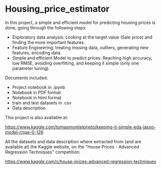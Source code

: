# Housing_price_estimator
In this project, a simple and efficient model for predicting housing prices is done, going through the following steps:
- Exploratory data analysis: Looking at the target value (Sale price) and finding the more important features.
- Feature Engineering: treating missing data, outliers, generating new features, encoding data.
- Simple and efficient Model to predict prices: Reaching high accuracy, low RMSE, avoiding overfitting, and keeping it simple (only one parameter tuning).

Documents included:
- Project notebook  in .ipynb
- Notebook in PDF format
- Notebook in html format
- train and test datasets in .csv
- Data description

This project is also available at:

https://www.kaggle.com/tomasmontielprieto/keeping-it-simple-eda-lasso-model-rmse-0-126


All the datasets and data description where extracted from (and are available at) the Kaggle website, on the "House Prices - Advanced Regression Techniques" competition:

https://www.kaggle.com/c/house-prices-advanced-regression-techniques
